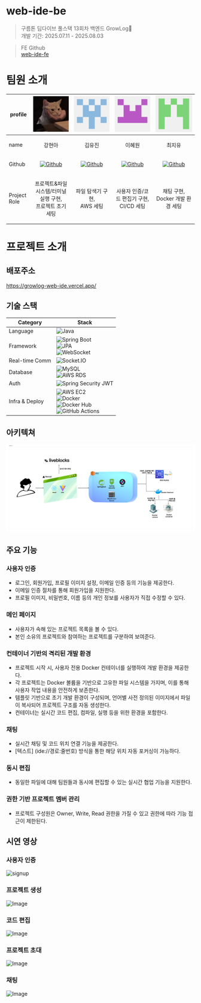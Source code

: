 # web-ide-be
> 구름톤 딥다이브 풀스택 13회차 백엔드 GrowLog🌱 <br>
> 개발 기간: 2025.07.11 - 2025.08.03

> FE Github <br>
> [web-ide-fe](https://github.com/GROWLOG-youtube-mockup/web-ide-fe)

# 팀원 소개

 profile  | ![img_1.png](readmeImage/profile/img_1.png)                                                                                   | ![img.png](readmeImage/profile/img.png)                                                                             | ![img_2.png](readmeImage/profile/img_2.png)                                                                       |![img_3.png](readmeImage/profile/img_3.png)
-----|-------------------------------------------------------------------------------------------------------------------------------|---------------------------------------------------------------------------------------------------------------------|-------------------------------------------------------------------------------------------------------------------|---
 name| <p align="center">강현아 </p>                                                                                                    | <p align="center">김유진</p>                                                                                           | <p align="center">이혜원</p>                                                                                         |<p align="center">최지유</p>
Github| <p align="center">[![Github](https://img.shields.io/badge/hyuneeekang-black?logo=github)](https://github.com/hyuneeekang)</p> | <p align="center">[![Github](https://img.shields.io/badge/yuj118-black?logo=github)](https://github.com/yuj118)</p> | <p align="center">[![Github](https://img.shields.io/badge/hyew0-black?logo=github)](https://github.com/hyew0)</p> | <p align="center">[![Github](https://img.shields.io/badge/Jiyu-black?logo=github)](https://github.com/cherish0-0)</p> |
Project Role| <p align="center">프로젝트&파일 시스템/터미널 실행 구현,<br/>프로젝트 초기 세팅</p>                                                                   | <p align="center">파일 탐색기 구현,<br> AWS 세팅</p>                                                                         | <p align="center">사용자 인증/코드 편집기 구현,<br> CI/CD 세팅</p>                                                              | <p align="center">채팅 구현,<br> Docker 개발 환경 세팅</p>

# 프로젝트 소개

## 배포주소
https://growlog-web-ide.vercel.app/

## 기술 스택
| Category       | Stack                                                                                             |
|----------------|---------------------------------------------------------------------------------------------------|
| Language       | ![Java](https://img.shields.io/badge/Java-21-007396?logo=java)                                    |
| Framework      | ![Spring Boot](https://img.shields.io/badge/Spring%20Boot-3.2.5-6DB33F?logo=springboot) <br> ![JPA](https://img.shields.io/badge/Spring%20Data%20JPA-ORM-59666C?logo=spring) <br> ![WebSocket](https://img.shields.io/badge/Spring%20WebSocket-RealTime-6DB33F?logo=spring) |
| Real-time Comm | ![Socket.IO](https://img.shields.io/badge/Socket.IO-RealTime-010101?logo=socket.io)               |
| Database       | ![MySQL](https://img.shields.io/badge/MySQL-개발용-4479A1?logo=mysql) <br> ![AWS RDS](https://img.shields.io/badge/AWS%20RDS-운영용-527FFF?logo=amazonaws) |
| Auth           | ![Spring Security JWT](https://img.shields.io/badge/Security-JWT-000000?logo=springsecurity)     |
| Infra & Deploy | ![AWS EC2](https://img.shields.io/badge/AWS%20EC2-Deploy-FF9900?logo=amazonaws) <br> ![Docker](https://img.shields.io/badge/Docker-Container-2496ED?logo=docker) <br> ![Docker Hub](https://img.shields.io/badge/Docker%20Hub-Image-2496ED?logo=docker) <br> ![GitHub Actions](https://img.shields.io/badge/GitHub%20Actions-CI/CD-2088FF?logo=githubactions) |


## 아키텍쳐
![아키텍쳐](readmeImage/architec.png)

## 주요 기능

### 사용자 인증
- 로그인, 회원가입, 프로필 이미지 설정, 이메일 인증 등의 기능을 제공한다.
- 이메일 인증 절차를 통해 회원가입을 지원한다.
- 프로필 이미지, 비밀번호, 이름 등의 개인 정보를 사용자가 직접 수정할 수 있다.

### 메인 페이지
- 사용자가 속해 있는 프로젝트 목록을 볼 수 있다.
- 본인 소유의 프로젝트와 참여하는 프로젝트를 구분하여 보여준다.

### 컨테이너 기반의 격리된 개발 환경
- 프로젝트 시작 시, 사용자 전용 Docker 컨테이너를 실행하여 개발 환경을 제공한다.
- 각 프로젝트는 Docker 볼륨을 기반으로 고유한 파일 시스템을 가지며, 이를 통해 사용자 작업 내용을 안전하게 보존한다.
- 템플릿 기반으로 초기 개발 환경이 구성되며, 언어별 사전 정의된 이미지에서 파일이 복사되어 프로젝트 구조를 자동 생성한다.
- 컨테이너는 실시간 코드 편집, 컴파일, 실행 등을 위한 환경을 포함한다.

### 채팅
- 실시간 채팅 및 코드 위치 연결 기능을 제공한다.
- [텍스트] (ide://경로:줄번호) 방식을 통한 해당 위치 자동 포커싱이 가능하다.

### 동시 편집
- 동일한 파일에 대해 팀원들과 동시에 편집할 수 있는 실시간 협업 기능을 지원한다.

### 권한 기반 프로젝트 멤버 관리
- 프로젝트 구성원은 Owner, Write, Read 권한을 가질 수 있고 권한에 따라 기능 접근이 제한된다.

## 시연 영상

### 사용자 인증

![signup](https://github.com/user-attachments/assets/2e22da9f-b194-41a4-9beb-cadef6d3d7d5)


### 프로젝트 생성
![Image](https://github.com/user-attachments/assets/2f6e6e5c-a43d-4cc2-84d7-d9248e268eac)

### 코드 편집
![Image](https://github.com/user-attachments/assets/a2d1a2d4-92c3-4816-8c42-155bb14f5053)

### 프로젝트 초대
![Image](https://github.com/user-attachments/assets/8bb9111e-1ca8-4815-aa0b-6de5ffc8c36f)

### 채팅
![Image](https://github.com/user-attachments/assets/97ba2730-4294-4374-8aba-20aefe42c96e)
